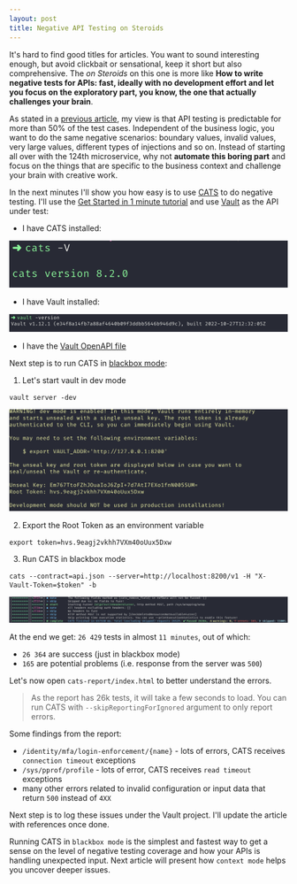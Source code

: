 ```yaml
---
layout: post
title: Negative API Testing on Steroids
---
```


It's hard to find good titles for articles. You want to sound interesting enough, but avoid clickbait or sensational, keep it short but also comprehensive.
The *on Steroids* on this one is more like **How to write negative tests for APIs: fast, ideally with no development effort and let you focus on the exploratory part, you know, the one that actually challenges your brain**.

As stated in a [previous article](/2022/03/24/better-api-tools/), my view is that API testing is predictable for more than 50% of the test cases. Independent of the business logic, 
you want to do the same negative scenarios: boundary values, invalid values, very large values, different types of injections and so on. 
Instead of starting all over with the 124th microservice, why not **automate this boring part** and focus on the things that are specific 
to the business context and challenge your brain with creative work. 

In the next minutes I'll show you how easy is to use [CATS](https://github.com/Endava/cats) to do negative testing. 
I'll use the [Get Started in 1 minute tutorial](https://endava.github.io/cats/docs/intro/) and use [Vault](https://github.com/hashicorp/vault) as the API under test:

- I have CATS installed:

![cats](https://github.com/ludovicianul/ludovicianul.github.io/raw/master/images/cats-v.png)
- I have Vault installed:

![cats](https://github.com/ludovicianul/ludovicianul.github.io/raw/master/images/vault-v.png)

- I have the [Vault OpenAPI file](https://developer.hashicorp.com/vault/api-docs/system/internal-specs-openapi)

Next step is to run CATS in [blackbox mode](https://endava.github.io/cats/docs/getting-started/running-cats#blackbox-mode):

1. Let's start vault in dev mode

```shell
vault server -dev
```

![cats](https://github.com/ludovicianul/ludovicianul.github.io/raw/master/images/vault-dev.png)

2. Export the Root Token as an environment variable

```shell
export token=hvs.9eagj2vkhh7VXm40oUux5Dxw
```

3. Run CATS in blackbox mode

```shell
cats --contract=api.json --server=http://localhost:8200/v1 -H "X-Vault-Token=$token" -b 
```

![cats](https://github.com/ludovicianul/ludovicianul.github.io/raw/master/images/vault-r.png)

At the end we get: `26 429` tests in almost `11 minutes`, out of which:
- `26 364` are success (just in blackbox mode)
- `165` are potential problems (i.e. response from the server was `500`)

Let's now open `cats-report/index.html` to better understand the errors. 

> As the report has 26k tests, it will take a few seconds to load. You can run CATS with `--skipReportingForIgnored` argument to only report errors.

Some findings from the report:
- `/identity/mfa/login-enforcement/{name}` - lots of errors, CATS receives `connection timeout` exceptions
- `/sys/pprof/profile` - lots of error, CATS receives `read timeout` exceptions
- many other errors related to invalid configuration or input data that return `500` instead of `4XX`

Next step is to log these issues under the Vault project. I'll update the article with references once done.

Running CATS in `blackbox mode` is the simplest and fastest way to get a sense on the level of negative testing coverage and how your APIs is 
handling unexpected input. Next article will present how `context mode` helps you uncover deeper issues.